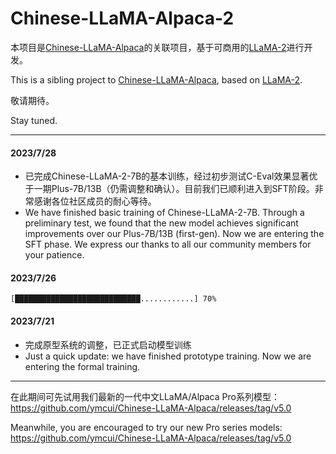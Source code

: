 # Chinese-LLaMA-Alpaca-2
本项目是[Chinese-LLaMA-Alpaca](https://github.com/ymcui/Chinese-LLaMA-Alpaca)的关联项目，基于可商用的[LLaMA-2](https://github.com/facebookresearch/llama)进行开发。

This is a sibling project to [Chinese-LLaMA-Alpaca](https://github.com/ymcui/Chinese-LLaMA-Alpaca), based on [LLaMA-2](https://github.com/facebookresearch/llama).

敬请期待。

Stay tuned. 

-----

#### 2023/7/28

- 已完成Chinese-LLaMA-2-7B的基本训练，经过初步测试C-Eval效果显著优于一期Plus-7B/13B（仍需调整和确认）。目前我们已顺利进入到SFT阶段。非常感谢各位社区成员的耐心等待。
- We have finished basic training of Chinese-LLaMA-2-7B. Through a preliminary test, we found that the new model achieves significant improvements over our Plus-7B/13B (first-gen). Now we are entering the SFT phase. We express our thanks to all our community members for your patience.

#### 2023/7/26

`[████████████████████████████............] 70%`

#### 2023/7/21

- 完成原型系统的调整，已正式启动模型训练
- Just a quick update: we have finished prototype training. Now we are entering the formal training. 

----

在此期间可先试用我们最新的一代中文LLaMA/Alpaca Pro系列模型：https://github.com/ymcui/Chinese-LLaMA-Alpaca/releases/tag/v5.0

Meanwhile, you are encouraged to try our new Pro series models: https://github.com/ymcui/Chinese-LLaMA-Alpaca/releases/tag/v5.0
